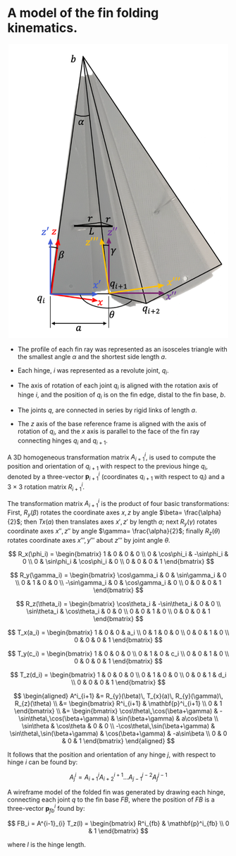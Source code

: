 
# A model of the fin folding kinematics. 

<p align="center">
  <img src="./robosoft_paper_diagram_v1.png" alt="Fin folding kinematics diagram" width="500"/>
</p>

- The profile of each fin ray was represented as an isosceles triangle with the smallest angle $\alpha$ and the shortest side length $a$. 

- Each hinge, $i$ was represented as a revolute joint, $q_i$. 

- The axis of rotation of each joint $q_i$ is aligned with the rotation axis of hinge $i$, and the position of $q_i$ is on the fin edge, distal to the fin base, $b$. 

- The joints $q$, are connected in series by rigid links of length $a$. 

- The $z$ axis of the base reference frame is aligned with the axis of rotation of $q_i$, and the $x$ axis is parallel to the face of the fin ray connecting hinges $q_i$ and $q_{i+1}$. 

A 3D homogeneous transformation matrix $A^i_{i+1}$, is used to compute the position and orientation of $q_{i+1}$ with respect to the previous hinge $q_i$, denoted by a three-vector $\mathbf{p}^i_{i+1}$ (coordinates $q_{i+1}$ with respect to $q_{i}$) and a 3 × 3 rotation matrix $R^i_{i+1}$. 

The transformation matrix $A^i_{i+1}$ is the product of four basic transformations: First, $R_y(\beta)$ rotates the coordinate axes $x,z$ by angle $\beta= \frac{\alpha}{2}$; then $Tx(a)$ then translates axes $x', z'$ by length $a$; next $R_y(\gamma)$ rotates coordinate axes $x'',z''$ by angle $\gamma= \frac{\alpha}{2}$; finally $R_z(\theta)$ rotates coordinate axes $x''',y'''$ about $z'''$ by joint angle $\theta$. 

$$
R_x(\phi_i) =
\begin{bmatrix}
1 & 0 & 0 & 0 \\
0 & \cos\phi_i & -\sin\phi_i & 0 \\
0 & \sin\phi_i & \cos\phi_i & 0 \\
0 & 0 & 0 & 1
\end{bmatrix}
$$

$$
R_y(\gamma_i) =
\begin{bmatrix}
\cos\gamma_i & 0 & \sin\gamma_i & 0 \\
0 & 1 & 0 & 0 \\
-\sin\gamma_i & 0 & \cos\gamma_i & 0 \\
0 & 0 & 0 & 1
\end{bmatrix}
$$

$$
R_z(\theta_i) =
\begin{bmatrix}
\cos\theta_i & -\sin\theta_i & 0 & 0 \\
\sin\theta_i & \cos\theta_i & 0 & 0 \\
0 & 0 & 1 & 0 \\
0 & 0 & 0 & 1
\end{bmatrix}
$$

$$
T_x(a_i) =
\begin{bmatrix}
1 & 0 & 0 & a_i \\
0 & 1 & 0 & 0 \\
0 & 0 & 1 & 0 \\
0 & 0 & 0 & 1
\end{bmatrix}
$$

$$
T_y(c_i) =
\begin{bmatrix}
1 & 0 & 0 & 0 \\
0 & 1 & 0 & c_i \\
0 & 0 & 1 & 0 \\
0 & 0 & 0 & 1
\end{bmatrix}
$$

$$
T_z(d_i) =
\begin{bmatrix}
1 & 0 & 0 & 0 \\
0 & 1 & 0 & 0 \\
0 & 0 & 1 & d_i \\
0 & 0 & 0 & 1
\end{bmatrix}
$$

$$
\begin{aligned}
A^i_{i+1} &= R_{y}(\beta)\, T_{x}(a)\, R_{y}(\gamma)\, R_{z}(\theta) \\
&= 
\begin{bmatrix}
R^i_{i+1} & \mathbf{p}^i_{i+1} \\
0 & 1
\end{bmatrix} \\
&=
\begin{bmatrix}
\cos\theta\,\cos(\beta+\gamma) & -\sin\theta\,\cos(\beta+\gamma) & \sin(\beta+\gamma) & a\cos\beta \\
\sin\theta & \cos\theta & 0 & 0 \\
-\cos\theta\,\sin(\beta+\gamma) & \sin\theta\,\sin(\beta+\gamma) & \cos(\beta+\gamma) & -a\sin\beta \\
0 & 0 & 0 & 1
\end{bmatrix}
\end{aligned}
$$


It follows that the position and orientation of any hinge $j$, with respect to hinge $i$ can be found by: 

$$
A^i_{j} = A^i_{i+1} A^{i+1}_{i+2} ... A^{j-2}_{j-1} A^{j-1}_{j}
$$

A wireframe model of the folded fin was generated by drawing each hinge, connecting each joint $q$ to the fin base $FB$, where the position of $FB$ is a three-vector $\mathbf{p}^i_{fb}$ found by:  

$$
FB_i = A^{i-1}_{i} T_z(l) = 
\begin{bmatrix} 
R^i_{fb} & \mathbf{p}^i_{fb} \\ 
0 & 1 
\end{bmatrix}
$$

where $l$ is the hinge length.













 
